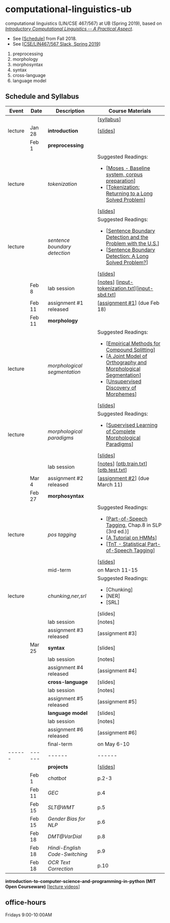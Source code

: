 # computational-linguistics-ub
computational linguistics (LIN/CSE 467/567) at UB (Spring 2019), based on [*Introductory Computational Linguistics 
-- A Practical Aspect*](https://buffalo.box.com/s/1t6hbq77c1yjabp1yo4qu1ovx4tiy2a6). 

* See [[Schedule](https://sites.google.com/site/lrecoursefall2018/schedule-and-syllabus)] from Fall 2018. 
* See [[CSE/LIN467/567 Slack, Spring 2019](https://join.slack.com/t/lincse467567/shared_invite/enQtNTYzMzA1MDgyNzQxLTJhY2I2ZDNjNzI5ZjIxMjY1MGY5ZjBlNWUxMDI5Y2QyOWUzNjMzNTU0Yzg4YWFmZGNkZGQ5ODkzYWM0YTY1NmQ)]


1. preprocessing
1. morphology
1. morphosyntax
1. syntax
1. cross-language
1. language model



## Schedule and Syllabus 
|Event	| Date |	Description	 |Course Materials |
| ------ | ------ | ------ | ------  |
| |  |  | [[syllabus](https://www.overleaf.com/read/bkpszpcndwrf)] |
|lecture | Jan 28 | **introduction** | [[slides](https://www.overleaf.com/read/kzsdqspjvpzk)]|
| |Feb 1 | **preprocessing** |  |
|lecture |  | *tokenization* | Suggested Readings:  <ul><li>[[Moses - Baseline system, corpus preparation](http://www.statmt.org/moses/?n=Moses.Baseline)]</li><li>[[Tokenization: Returning to a Long Solved Problem](http://aclweb.org/anthology/P/P12/P12-2074.pdf)]</li></ul> [[slides](https://www.overleaf.com/read/qcmtrrzqrqfn)]|
|lecture|  | *sentence boundary detection* | Suggested Readings:  <ul><li>[[Sentence Boundary Detection and the Problem with the U.S.](http://aclweb.org/anthology/N/N09/N09-2061.pdf)]</li><li>[[Sentence Boundary Detection: A Long Solved Problem?](http://aclweb.org/anthology/C/C12/C12-2096.pdf)]</li></ul> [[slides](https://www.overleaf.com/read/qwsszsvhncgc)]|
||Feb 8  | lab session | [[notes](https://www.overleaf.com/read/qtrdnthdmpdw)] [[input-tokenization.txt](https://buffalo.box.com/s/wtpbmqqag1p12qv2516agfdgph529giv)][[input-sbd.txt](https://buffalo.box.com/s/xly0wc26bmtmx692qi895ld227ye1ksr)] |
|| Feb 11  | assignment #1 released	 | [[assignment #1](https://www.overleaf.com/read/vfcddpxrtpmg)] (due Feb 18) |
| | Feb 11 | **morphology** |   |
|lecture |  | *morphological segmentation* | Suggested Readings:  <ul><li>[[Empirical Methods for Compound Splitting](http://www.aclweb.org/anthology/E03-1076)]</li>  <li>[[A Joint Model of Orthography and Morphological Segmentation](http://www.aclweb.org/anthology/N16-1080)]</li>  <li>[[Unsupervised Discovery of Morphemes](http://aclweb.org/anthology/W02-0603)]</li></ul> [[slides](https://www.overleaf.com/read/sjjtdtdxrjhn)] |
|lecture |  | *morphological paradigms* | Suggested Readings:  <ul><li>[[Supervised Learning of Complete Morphological Paradigms](https://www.aclweb.org/anthology/N13-1138)]</li></ul> [[slides](https://www.overleaf.com/read/drsgzvdswckp)] |
||  | lab session | [[notes](https://www.overleaf.com/read/qtrdnthdmpdw)] [[ptb.train.txt](https://buffalo.box.com/s/zz6vbqfglrcv29oojmf3kf9e5llv06va)] [[ptb.test.txt](https://buffalo.box.com/s/niyncwhx3i8zel6yuluocglossbda0i9)]|
|| Mar 4 | assignment #2 released	 | [[assignment #2](https://www.overleaf.com/read/zkfynjpnwphk)] (due March 11) |
|| Feb 27 | **morphosyntax** |  |
|lecture |  | *pos tagging* | Suggested Readings:  <ul><li>[[Part-of-Speech Tagging](https://web.stanford.edu/~jurafsky/slp3/8.pdf), Chap.8 in SLP (3rd ed.)]</li> <li>[[A Tutorial on HMMs](https://www.ece.ucsb.edu/Faculty/Rabiner/ece259/Reprints/tutorial%20on%20hmm%20and%20applications.pdf)]</li><li>[[TnT - Statistical Part-of-Speech Tagging](http://www.coli.uni-saarland.de/~thorsten/tnt/)]</li></ul> [[slides](https://www.overleaf.com/read/wdwxhszppdgx)]  |
||  | mid-term	 | on March 11-15 |
|lecture |  | *chunking,ner,srl* | Suggested Readings:  <ul><li>[Chunking]</li> <li>[NER]</li><li>[SRL]</li></ul> [slides] |
||  | lab session | [notes] |
|| | assignment #3 released	 | [assignment #3] |
|| Mar 25 | **syntax** | [slides] |
||  | lab session | [notes] |
||  | assignment #4 released	 | [assignment #4] |
| |  | **cross-language** | [slides] |
||  | lab session | [notes] |
||  | assignment #5 released	 | [assignment #5] |
| |  | **language model** | [slides] |
||  | lab session | [notes] |
||  | assignment #6 released	 | [assignment #6] |
||  | final-term	 | on May 6-10 |
| ------ | ------ | ------ | ------  |
| |  | **projects** | [[slides](https://www.overleaf.com/read/mmgtnhrxvfyq)] |
| | Feb 1 | *chatbot* | p.2-3|
| | Feb 11 | *GEC* | p.4|
| | Feb 15 | *SLT@WMT* | p.5|
| | Feb 15 | *Gender Bias for NLP* | p.6|
| | Feb 18 | *DMT@VarDial* | p.8|
| | Feb 18 | *Hindi-English Code-Switching* | p.9|
| | Feb 18 | *OCR Text Correction* | p.10|



**introduction-to-computer-science-and-programming-in-python (MIT Open Courseware)** [[lecture videos](https://ocw.mit.edu/courses/electrical-engineering-and-computer-science/6-0001-introduction-to-computer-science-and-programming-in-python-fall-2016/lecture-videos/index.htm)]


## office-hours
Fridays 9:00-10:00AM
